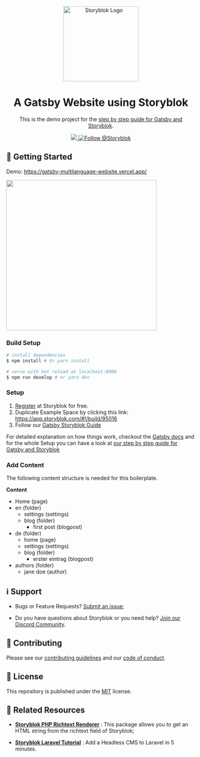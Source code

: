 <div  align="center">
	<a  href="https://www.storyblok.com?utm_source=github.com&utm_medium=referral&utm_campaign=php-client"  align="center">
		<img  src="https://a.storyblok.com/f/51376/x/19b4879a86/logo.svg"  width="200"  alt="Storyblok Logo">
	</a>
	<h1  align="center">A Gatsby Website using Storyblok</h1>
	<p  align="center">This is the demo project for the <a href="https://www.storyblok.com/tp/gatsby-multilanguage-website-tutorial">step by step guide for Gatsby and Storyblok</a>.</p>
</div>

<p align="center">
  <a href="">
   <img src="https://img.shields.io/discord/700316478792138842?label=Join%20Our%20Discord%20Community&style=flat-square&logo=discord&color=09b3af">
   </a>
<a href="https://twitter.com/intent/follow?screen_name=storyblok">
    <img src="https://img.shields.io/twitter/follow/storyblok?style=social" alt="Follow @Storyblok" />
  </a>
</p>

## 🚀 Getting Started

Demo: <https://gatsby-multilanguage-website.vercel.app/>

<img src="https://img.storyblok.com/ZvYBhnjPopyB4ExBdo94o-UxnXc=/840x0/f/88751/2880x2048/47fb3aa687/gatsbyjs_demo.jpg" width="400px" />


### Build Setup

``` bash
# install dependencies
$ npm install # Or yarn install

# serve with hot reload at localhost:8000
$ npm run develop # or yarn dev
```

### Setup

1. [Register](https://app.storyblok.com/#!/signup) at Storyblok for free.
2. Duplicate Example Space by clicking this link: <https://app.storyblok.com/#!/build/95016>
3. Follow our [Gatsby Storyblok Guide](https://www.storyblok.com/tp/gatsby-multilanguage-website-tutorial)

For detailed explanation on how things work, checkout the [Gatsby docs](https://www.gatsbyjs.com/) and for the whole Setup you can have a look at [our step by step guide for Gatsby and Storyblok](**https://www.storyblok.com/tp/gatsby-multilanguage-website-tutorial**)

### Add Content

The following content structure is needed for this boilerplate.

**Content**

* Home (page)
* en (folder)
  * settings (settings)
  * blog (folder)
    * first post (blogpost)
* de (folder)
  * home (page)
  * settings (settings)
  * blog (folder)
    * erster eintrag (blogpost)
* authors (folder)
  * jane doe (author)


## ℹ️ Support

* Bugs or Feature Requests? [Submit an issue](repo/issues/new);

* Do you have questions about Storyblok or you need help? [Join our Discord Community](https://discord.gg/jKrbAMz).

## 🤝  Contributing

Please see our [contributing guidelines](https://github.com/storyblok/.github/blob/master/contributing.md) and our [code of conduct](https://www.storyblok.com/trust-center#code-of-conduct).

## 📄 License

This repository is published under the [MIT](./LICENSE) license.

## 🔗 Related Resources

* **[Storyblok PHP Richtext Renderer](https://github.com/storyblok/storyblok-php-richtext-renderer)** : This package allows you to get an HTML string from the richtext field of Storyblok;

* **[Storyblok Laravel Tutorial](https://www.storyblok.com/tp/add-a-headless-cms-to-laravel-in-5-minutes?utm_source=github.com&utm_medium=referral&utm_campaign=php-client)** : Add a Headless CMS to Laravel in 5 minutes.
